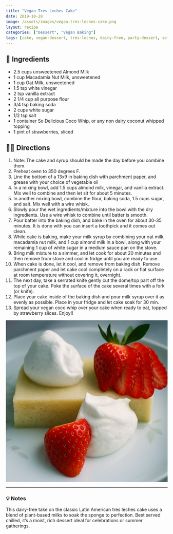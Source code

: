 ```yaml
---
title: "Vegan Tres Leches Cake"
date: 2019-10-28
image: /assets/images/vegan-tres-leches-cake.png
layout: recipe
categories: ["Dessert", "Vegan Baking"]
tags: [cake, vegan-dessert, tres-leches, dairy-free, party-dessert, soft-cake]
---
```


## 🧾 Ingredients

- 2.5 cups unsweetened Almond Milk
- 1 cup Macadamia Nut Milk, unsweetened
- 1 cup Oat Milk, unsweetened
- 1.5 tsp white vinegar
- 2 tsp vanilla extract
- 2 1/4 cup all purpose flour
- 3/4 tsp baking soda
- 2 cups white sugar
- 1/2 tsp salt
- 1 container So Delicious Coco Whip, or any non dairy coconut whipped topping
- 1 pint of strawberries, sliced

## 👩‍🍳 Directions

1. Note: The cake and syrup should be made the day before you combine them.
2. Preheat oven to 350 degrees F.
3. Line the bottom of a 13x9 in baking dish with parchment paper, and grease with your choice of vegetable oil
4. In a mixing bowl, add 1.5 cups almond milk, vinegar, and vanilla extract. Mix well to combine and then let sit for about 5 minutes.
5. In another mixing bowl, combine the flour, baking soda, 1.5 cups sugar, and salt. Mix well with a wire whisk. 
6. Slowly pour the wet ingredients/mixture into the bowl with the dry ingredients. Use a wire whisk to combine until batter is smooth.
7. Pour batter into the baking dish, and bake in the oven for about 30-35 minutes. It is done with you can insert a toothpick and it comes out clean.
8. While cake is baking, make your milk syrup by combining your oat milk, macadamia nut milk, and 1 cup almond milk in a bowl, along with your remaining 1 cup of white sugar in a medium sauce pan on the stove.
9. Bring milk mixture to a simmer, and let cook for about 20 minutes and then remove from stove and cool in fridge until you are ready to use.
10. When cake is done, let it cool, and remove from baking dish. Remove parchment paper and let cake cool completely on a rack or flat surface at room temperature without covering it, overnight.
11. The next day, take a serrated knife gently cut the dome/top part off the top of your cake. Poke the surface of the cake several times with a fork (or knife).
12. Place your cake inside of the baking dish and pour milk syrup over it as evenly as possible. Place in your fridge and let cake soak for 30 min.
13. Spread your vegan coco whip over your cake when ready to eat, topped by strawberry slices. Enjoy!!

![Vegan Tres Leches Cake](/assets/images/vegan-tres-leches-cake.png)

---

### 💡 Notes

This dairy-free take on the classic Latin American tres leches cake uses a blend of plant-based milks to soak the sponge to perfection. Best served chilled, it’s a moist, rich dessert ideal for celebrations or summer gatherings.